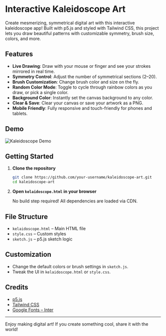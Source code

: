
# Interactive Kaleidoscope Art

Create mesmerizing, symmetrical digital art with this interactive kaleidoscope app! Built with p5.js and styled with Tailwind CSS, this project lets you draw beautiful patterns with customizable symmetry, brush size, colors, and more.

## Features

- **Live Drawing**: Draw with your mouse or finger and see your strokes mirrored in real time.
- **Symmetry Control**: Adjust the number of symmetrical sections (2–20).
- **Brush Customization**: Change brush color and size on the fly.
- **Random Color Mode**: Toggle to cycle through rainbow colors as you draw, or pick a single color.
- **Background Color**: Instantly set the canvas background to any color.
- **Clear & Save**: Clear your canvas or save your artwork as a PNG.
- **Mobile Friendly**: Fully responsive and touch-friendly for phones and tablets.

## Demo

![Kaleidoscope Demo](demo.gif)

## Getting Started

1. **Clone the repository**
   ```sh
   git clone https://github.com/your-username/kaleidoscope-art.git
   cd kaleidoscope-art
   ```
2. **Open `kelaidoscope.html` in your browser**

   No build step required! All dependencies are loaded via CDN.

## File Structure

- `kelaidoscope.html` – Main HTML file
- `style.css` – Custom styles
- `sketch.js` – p5.js sketch logic

## Customization

- Change the default colors or brush settings in `sketch.js`.
- Tweak the UI in `kelaidoscope.html` or `style.css`.

## Credits

- [p5.js](https://p5js.org/)
- [Tailwind CSS](https://tailwindcss.com/)
- [Google Fonts – Inter](https://fonts.google.com/specimen/Inter)

---

Enjoy making digital art! If you create something cool, share it with the world!
